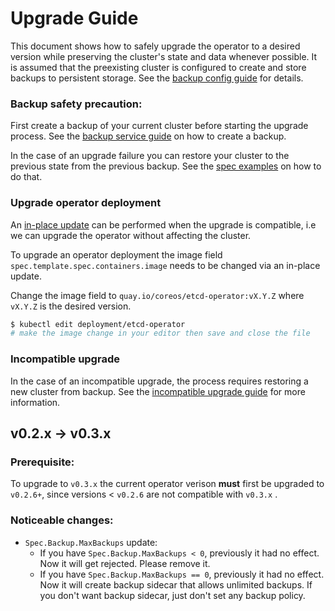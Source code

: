# Upgrade Guide

This document shows how to safely upgrade the operator to a desired version while preserving the cluster's state and data whenever possible. It is assumed that the preexisting cluster is configured to create and store backups to persistent storage. See the [backup config guide](../backup_config.md) for details.

### Backup safety precaution:
First create a backup of your current cluster before starting the upgrade process. See the [backup service guide](../backup_service.md) on how to create a backup.

In the case of an upgrade failure you can restore your cluster to the previous state from the previous backup. See the [spec examples](https://github.com/coreos/etcd-operator/blob/master/doc/user/spec_examples.md#three-members-cluster-that-restores-from-previous-pv-backup) on how to do that.


### Upgrade operator deployment
An [in-place update](https://kubernetes.io/docs/concepts/cluster-administration/manage-deployment/#in-place-updates-of-resources) can be performed when the upgrade is compatible, i.e we can upgrade the operator without affecting the cluster.

To upgrade an operator deployment the image field `spec.template.spec.containers.image` needs to be changed via an in-place update.

Change the image field to `quay.io/coreos/etcd-operator:vX.Y.Z`  where `vX.Y.Z` is the desired version.
```bash
$ kubectl edit deployment/etcd-operator
# make the image change in your editor then save and close the file
```

### Incompatible upgrade
In the case of an incompatible upgrade, the process requires restoring a new cluster from backup. See the [incompatible upgrade guide](incompatible_upgrade.md) for more information.


## v0.2.x -> v0.3.x
### Prerequisite:
To upgrade to `v0.3.x` the current operator verison **must** first be upgraded to `v0.2.6+`, since versions < `v0.2.6` are not compatible with `v0.3.x` .

### Noticeable changes:
- `Spec.Backup.MaxBackups` update:
  - If you have `Spec.Backup.MaxBackups < 0`, previously it had no effect.
    Now it will get rejected. Please remove it.
  - If you have `Spec.Backup.MaxBackups == 0`, previously it had no effect.
    Now it will create backup sidecar that allows unlimited backups.
    If you don't want backup sidecar, just don't set any backup policy.
